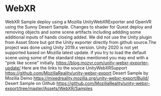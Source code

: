 # WebXR
WebXR Sample deploy using a Mozilla UnityWebXRExporter and OpenVR using the Sunny Desert Sample. Changes to shader for Quest deploy and removing objects and some scene artifacts including addding some additional inputs of hands closing added. We did not use the Unity plugin from Asset Store but got the Unity exporter directly from github source.The project was done using Unity 2019.x version. Unity 2020 is not yet supported based on Mozilla latest update. if you try to load the default scene using some of the standard steps mentioned you may end with a "pink like scene" initially.
https://blog.mozvr.com/unity-webxr-exporter-update/
Here are the links to the source
UnityWebXRSupport
https://github.com/MozillaReality/unity-webxr-export
Desert Sample by Mozilla Demo
https://mixedreality.mozilla.org/unity-webxr-export/Build/
Desert Sample on Github
https://github.com/MozillaReality/unity-webxr-export/tree/master/Assets/WebXR/Samples
